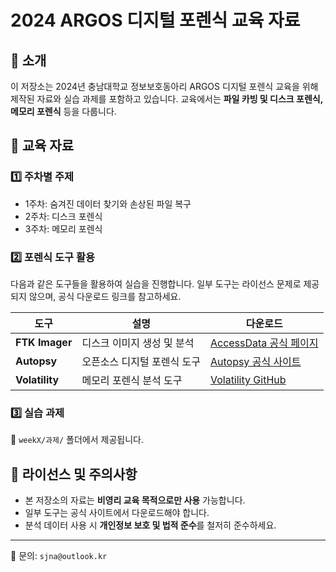 # 2024 ARGOS 디지털 포렌식 교육 자료

## 📌 소개
이 저장소는 2024년 충남대학교 정보보호동아리 ARGOS 디지털 포렌식 교육을 위해 제작된 자료와 실습 과제를 포함하고 있습니다. 
교육에서는 **파일 카빙 및 디스크 포렌식, 메모리 포렌식** 등을 다룹니다.

## 📂 교육 자료
### 1️⃣ **주차별 주제**
- 1주차: 숨겨진 데이터 찾기와 손상된 파일 복구
- 2주차: 디스크 포렌식
- 3주차: 메모리 포렌식

### 2️⃣ **포렌식 도구 활용**
다음과 같은 도구들을 활용하여 실습을 진행합니다. 일부 도구는 라이선스 문제로 제공되지 않으며, 공식 다운로드 링크를 참고하세요.

| 도구 | 설명 | 다운로드 |
|------|------|----------|
| **FTK Imager** | 디스크 이미지 생성 및 분석 | [AccessData 공식 페이지](https://accessdata.com/product-download)|
| **Autopsy** | 오픈소스 디지털 포렌식 도구 | [Autopsy 공식 사이트](https://www.autopsy.com/download/)|
| **Volatility** | 메모리 포렌식 분석 도구 | [Volatility GitHub](https://github.com/volatilityfoundation/volatility)|

### 3️⃣ **실습 과제**
📁 `weekX/과제/` 폴더에서 제공됩니다.

## 📜 라이선스 및 주의사항
- 본 저장소의 자료는 **비영리 교육 목적으로만 사용** 가능합니다.
- 일부 도구는 공식 사이트에서 다운로드해야 합니다.
- 분석 데이터 사용 시 **개인정보 보호 및 법적 준수**를 철저히 준수하세요.

---
📧 문의: `sjna@outlook.kr`  
